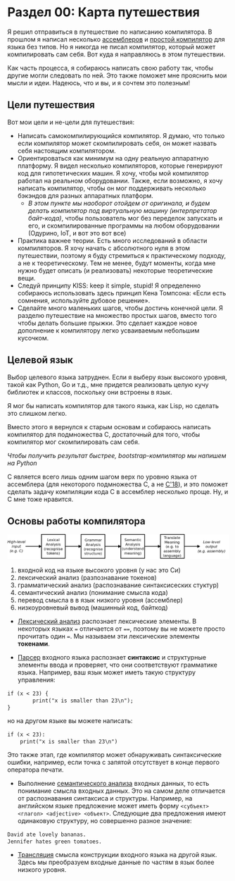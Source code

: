 # Раздел 00: Карта путешествия

Я решил отправиться в путешествие по написанию компилятора. В прошлом я написал
несколько
[ассемблеров](https://github.com/DoctorWkt/pdp7-unix/blob/master/tools/as7) и
[простой компилятор](https://github.com/DoctorWkt/h-compiler) для языка без
типов. Но я никогда не писал компилятор, который может компилировать сам себя.
Вот куда я направляюсь в этом путешествии.

Как часть процесса, я собираюсь написать свою работу так, чтобы другие могли
следовать по ней. Это также поможет мне прояснить мои мысли и идеи. Надеюсь, что
и вы, и я сочтем это полезным!

## Цели путешествия

Вот мои цели и не-цели для путешествия:
* Написать самокомпилирующийся компилятор. Я думаю, что только если компилятор
  может скомпилировать себя, он может назвать себя настоящим компилятором.
* Ориентироваться как минимум на одну реальную аппаратную платформу. Я видел
  несколько компиляторов, которые генерируют код для гипотетических машин. Я
  хочу, чтобы мой компилятор работал на реальном оборудовании. Также, если
  возможно, я хочу написать компилятор, чтобы он мог поддерживать несколько
  бэкэндов для разных аппаратных платформ.
  * *В этом пункте мы наоборот отойдем от оригинала, и будем делать компилятор
    под виртуальную машину (интерпретатор байт-кода)*, чтобы пользователь мог без
    переделок запускать и его, и скомпилированные программы на любом
    оборудовании (Одурино, IoT, и вот это вот все)
* Практика важнее теории. Есть много исследований в области компиляторов. Я хочу
  начать с абсолютного нуля в этом путешествии, поэтому я буду стремиться к
  практическому подходу, а не к теоретическому. Тем не менее, будут моменты,
  когда мне нужно будет описать (и реализовать) некоторые теоретические вещи.
* Следуй принципу KISS: keep it simple, stupid! Я определенно собираюсь
  использовать здесь принцип Кена Томпсона: «Если есть сомнения, используйте
  дубовое решение».
* Сделайте много маленьких шагов, чтобы достичь конечной цели. Я разделю
  путешествие на множество простых шагов, вместо того чтобы делать большие
  прыжки. Это сделает каждое новое дополнение к компилятору легко усваиваемым
  небольшим кусочком.

## Целевой язык

Выбор целевого языка затруднен. Если я выберу язык высокого уровня, такой как
Python, Go и т.д., мне придется реализовать целую кучу библиотек и классов,
поскольку они встроены в язык.

Я мог бы написать компилятор для такого языка, как Lisp, но сделать это слишком легко.

Вместо этого я вернулся к старым основам и собираюсь написать компилятор для
подмножества C, достаточный для того, чтобы компилятор мог скомпилировать сам
себя.

*Чтобы получить результат быстрее, bootstrap-компилятор мы напишем на Python*

C является всего лишь одним шагом верх по уровню языка от ассемблера (для
некоторого подмножества C, а не
[C'18](https://en.wikipedia.org/wiki/C18_(C_standard_revision))), и это поможет
сделать задачу компиляции кода C в ассемблер несколько проще. Ну, и C мне тоже
нравится.

## Основы работы компилятора

![](parsing_steps.png)

1. входной код на языке высокого уровня (у нас это Си)
1. лексический анализ (разпознавание токенов)
1. грамматический анализ (распознавание синтаксисеских стуктур)
1. семантический анализ (понимание смысла кода)
1. перевод смысла в в язык низкого уровня (ассемблер)
1. низкоуровневый вывод (машинный код, байткод)

* [Лексический анализ](https://en.wikipedia.org/wiki/Lexical_analysis)
  распознает лексические элементы. В некоторых языках `=` отличается от `==`,
  поэтому вы не можете просто прочитать один `=`. Мы называем эти лексические
  элементы **токенами**.

* [Парсер](https://en.wikipedia.org/wiki/Parsing) входного языка распознает
  **синтаксис** и структурные элементы ввода и проверяет, что они соответствуют
  грамматике языка. Например, ваш язык может иметь такую структуру управления:
```
if (x < 23) {
        print("x is smaller than 23\n");
}
```
но на другом языке вы можете написать:
```
if (x < 23):
    print("x is smaller than 23\n")
```
Это также этап, где компилятор может обнаруживать синтаксические ошибки,
например, если точка с запятой отсутствует в конце первого оператора печати.

* Выполнение [семантического анализа](https://en.wikipedia.org/wiki/Semantic_analysis_(compilers))
  входных данных, то есть понимание смысла входных данных. Это на самом деле
  отличается от распознавания синтаксиса и структуры. Например, на английском
  языке предложение может иметь форму `<субъект> <глагол> <adjective> <объект>`.
  Следующие два предложения имеют одинаковую структуру, но совершенно разное
  значение:

```
David ate lovely bananas.
Jennifer hates green tomatoes.
```

* [Трансляция](https://en.wikipedia.org/wiki/Code_generation_(compiler)) смысла
  конструкции входного языка на другой язык. Здесь мы преобразуем входные данные
  по частям в язык более низкого уровня.


